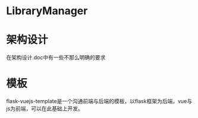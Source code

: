 # LibraryManager
# 架构设计
在架构设计.doc中有一些不那么明确的要求
# 模板
flask-vuejs-template是一个沟通前端与后端的模板，以flask框架为后端，vue与js为前端，可以在此基础上开发。
